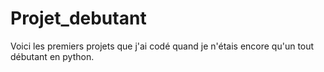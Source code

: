 # Projet_debutant
Voici les premiers projets que j'ai codé quand je n'étais encore qu'un tout débutant en python.
